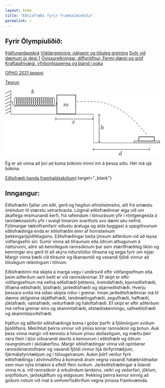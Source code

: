 ```yaml
---
layout: home
title: "Eðlisfræði fyrir framhaldsskóla"
permalink: /
---
```


## Fyrir Ólympíuliðið:

<a href="/assets/pdfs/oly-thjalfun/dagskra.pdf" target="_blank">
Þjálfunardagskrá</a>

<a href="/assets/pdfs/oly-thjalfun/dagur1.pdf" target="_blank">
Víddargreining, nálganir og töluleg greining</a>

<a href="/assets/pdfs/oly-thjalfun/svor1.pdf" target="_blank">
Svör við dæmum úr degi 1</a>

<a href="/assets/pdfs/oly-thjalfun/dagur2.pdf" target="_blank">
Óvissureikningar, diffurjöfnur, Fermi-dæmi og gröf</a>

<a href="/assets/pdfs/oly-thjalfun/dagur3.pdf" target="_blank">
Kraftajafnvægi, yfirborðsspenna og bland í poka</a>

<a href="https://opho.physoly.tech/static/files/opho2021_open.pdf" target="_blank">OPHO 2021 keppni</a>

<a href="/assets/pdfs/oly-thjalfun/stae_rev.pdf" target="_blank">
Tegrun</a>

![Physics Book Cover](forsidumynd.svg)

Ég er að vinna að því að koma bókinni minni inn á þessa síðu. Hér má sjá bókina:

[Eðlisfræði handa framhaldsskólum](assets/pdfs/allt.pdf){:target="_blank"}

## Inngangur:

Eðlisfræðin fjallar um eðli, gerð og hegðun efnisheimsins, allt frá smæstu öreindum til stærstu vetrarbrauta. Lögmál eðlisfræðinnar eiga við um ákaflega mismunandi kerfi, frá rafeindum í tölvurásum yfir í röntgengeisla á tannlæknastofu yfir í sveigt tímarúm svarthols svo dæmi séu nefnd. Fjölmargar tækniframfarir síðustu áratuga og alda byggjast á uppgötvunum eðlisfræðinga enda er eðlisfræðin einn af hornsteinum þekkingarþjóðfélagsins. Eðlisfræðingar beita ýmsum aðferðum við að leysa viðfangsefni sín. Sumir vinna að tilraunum eða öðrum athugunum á náttúrunni, aðrir að kennilegum rannsóknum þar sem stærðfræðileg líkön og kenningar eru gerð til að skýra niðurstöður tilrauna og segja fyrir um nýjar. Margir vinna bæði við tilraunir og líkanasmíð og vaxandi fjöldi vinnur að tölulegum reikningum í tölvum.

Eðlisfræðinni má skipta á marga vegu í undirsvið eftir viðfangsefnum eða þeim aðferðum sem beitt er við rannsóknirnar. Ef skipt er eftir viðfangsefnum má nefna eðlisfræði þéttenis, öreindafræði, kjarneðlisfræði, lífræna eðlisfræði, ljósfræði, jarðeðlisfræði og stjarneðlisfræði. Hverju þessara sviða má síðan skipta niður í greinar. Innan jarðeðlisfræðinnar má til dæmis skilgreina skjálftafræði, landmælingafræði, segulfræði, haffræði, jöklafræði, vatnafræði, veðurfræði og háloftafræði. Ef skipt er eftir aðferðum má nefna greinar eins og skammtafræði, afstæðiskenningu, safneðlisfræði og skammtasviðsfræði.

Þjálfun og aðferðir eðlisfræðinga koma í góðar þarfir á fjölmörgum sviðum þjóðlífsins. Meirihluti þeirra vinnur við ýmiss konar rannsóknir og þróun. Auk þess vinna margir við kennslu á hinum ýmsu skólastigum, og mættu þeir vera fleiri í ljósi viðvarandi skorts á kennurum í eðlisfræði og öðrum raungreinum í skólakerfinu. Margir eðlisfræðingar vinna við opinberar rannsóknarstofnanir og vaxandi fjöldi vinnur hjá iðnfyrirtækjum, fjármálafyrirtækjum og í tölvugeiranum. Aukin þörf verður fyrir eðlisfræðinga í atvinnulíifnu á komandi árum vegna vaxandi hátækniiðnaðar sem mun nýta örtækni á sífellt fleiri sviðum. Jarðeðlisfræðingar á Íslandi vinna m.a. við rannsóknir á orkulindum landsins, veðri og veðurfari, jöklum, snjóflóðum, jarðskjálftum og eldgosum. Þekking þeirra kemur einnig að góðum notum við mat á umhverfisáhrifum vegna ýmissa framkvæmda.